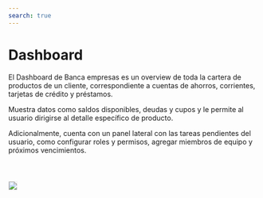 ```yaml
---
search: true
---
```


# Dashboard

El Dashboard de Banca empresas es un overview de toda la cartera de productos de un cliente, correspondiente a cuentas de ahorros, corrientes, tarjetas de crédito y préstamos.

Muestra datos como saldos disponibles, deudas y cupos y le permite al usuario dirigirse al detalle específico de producto. 

Adicionalmente, cuenta con un panel lateral con las tareas pendientes del usuario, como configurar roles y permisos, agregar miembros de equipo y próximos vencimientos. 

<img src="/assets/img/dynamic/experiences/business/dashboard.jpg" style="border: 1px solid #EEE; margin-top: 40px">